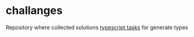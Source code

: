 # challanges

Repository where collected solutions [typescript tasks](https://github.com/type-challenges/type-challenges) for generate types
